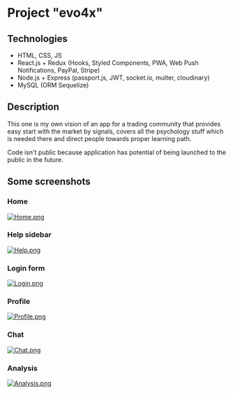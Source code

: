 # Project "evo4x"

## Technologies

-   HTML, CSS, JS
-   React.js + Redux (Hooks, Styled Components, PWA, Web Push Notifications, PayPal, Stripe)
-   Node.js + Express (passport.js, JWT, socket.io, multer, cloudinary)
-   MySQL (ORM Sequelize)

## Description

This one is my own vision of an app for a trading community that provides easy start with the market by signals, covers all the psychology stuff which is needed there and direct people towards proper learning path.

Code isn't public because application has potential of being launched to the public in the future.

## Some screenshots

### Home

[![Home.png](https://i.postimg.cc/0NynS9ws/Home.png)](https://postimg.cc/CR9bTT7P)

### Help sidebar

[![Help.png](https://i.postimg.cc/66kGVMn1/Help.png)](https://postimg.cc/5jm0bqPw)

### Login form

[![Login.png](https://i.postimg.cc/xd1kjhVq/Login.png)](https://postimg.cc/K1CcJ9zy)

### Profile

[![Profile.png](https://i.postimg.cc/vHPwFNh0/Profile.png)](https://postimg.cc/TpW4nQZb)

### Chat

[![Chat.png](https://i.postimg.cc/sfwNvZWX/Chat.png)](https://postimg.cc/5jQ3rynd)

### Analysis

[![Analysis.png](https://i.postimg.cc/W3f0PjD2/Analysis.png)](https://postimg.cc/jwPDzpQ9)
